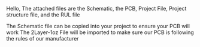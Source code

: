 Hello,
The attached files are the Schematic, the PCB, Project File, Project structure file, and the RUL file

The Schematic file can be copied into your project to ensure your PCB will work
The 2Layer-1oz File will be imported to make sure our PCB is following the rules of our manufacturer
